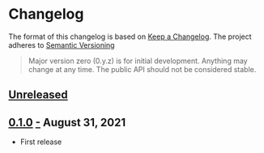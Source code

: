 # Changelog

The format of this changelog is based on [Keep a Changelog](http://keepachangelog.com/en/1.0.0/).
The project adheres to [Semantic Versioning](http://semver.org/spec/v2.0.0.html)

> Major version zero (0.y.z) is for initial development. Anything may change at any time.
> The public API should not be considered stable.

## [Unreleased]

## [0.1.0] <a name="0.1.0" href="#0.1.0">-</a> August 31, 2021
- First release

[unreleased]: https://github.com/jmlopez-rod/git-flow/compare/0.1.0...HEAD
[0.1.0]: https://github.com/jmlopez-rod/git-flow/compare/5679b0af2474dd991a3c348d6f6a59acd1a0e647...0.1.0
